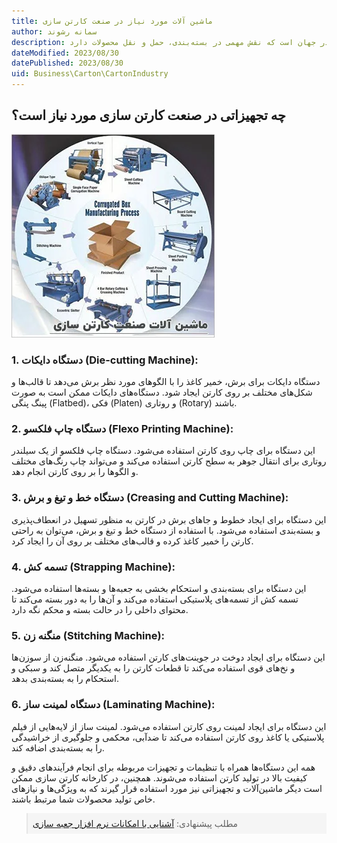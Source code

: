 ```yaml
---
title: ماشین آلات مورد نیاز در صنعت کارتن سازی
author: سمانه رشوند  
description: صنعت کارتن یکی از صنایع مهم و پررونق در جهان است که نقش مهمی در بسته‌بندی، حمل و نقل محصولات دارد.
dateModified: 2023/08/30
datePublished: 2023/08/30
uid: Business\Carton\CartonIndustry
---
```


## چه تجهیزاتی در صنعت کارتن سازی مورد نیاز است؟

![صنعت کارتن](./Images/CartonIndustryMachinery.webp)

### 1. دستگاه دایکات (Die-cutting Machine):

دستگاه دایکات برای برش، خمیر کاغذ را با الگوهای مورد نظر برش می‌دهد تا قالب‌ها و شکل‌های مختلف بر روی کارتن ایجاد شود. دستگاه‌های دایکات ممکن است به صورت پینگ پنگی (Flatbed)، فکی (Platen) و روتاری (Rotary) باشند.

### 2. دستگاه چاپ فلکسو (Flexo Printing Machine):

این دستگاه برای چاپ روی کارتن استفاده می‌شود. دستگاه چاپ فلکسو از یک سیلندر روتاری برای انتقال جوهر به سطح کارتن استفاده می‌کند و می‌تواند چاپ رنگ‌های مختلف و الگوها را بر روی کارتن انجام دهد.

### 3. دستگاه خط و تیغ و برش (Creasing and Cutting Machine):

این دستگاه برای ایجاد خطوط و جاهای برش در کارتن به منظور تسهیل در انعطاف‌پذیری و بسته‌بندی استفاده می‌شود. با استفاده از دستگاه خط و تیغ و برش، می‌توان به راحتی کارتن را خمیر کاغذ کرده و قالب‌های مختلف بر روی آن را ایجاد کرد.

### 4. تسمه کش (Strapping Machine):

این دستگاه برای بسته‌بندی و استحکام‌ بخشی به جعبه‌ها و بسته‌ها استفاده می‌شود. تسمه کش از تسمه‌های پلاستیکی استفاده می‌کند و آن‌ها را به دور بسته می‌کند تا محتوای داخلی را در حالت بسته و محکم نگه دارد.

### 5. منگنه زن (Stitching Machine):

این دستگاه برای ایجاد دوخت در جوینت‌های کارتن استفاده می‌شود. منگنه‌زن از سوزن‌ها و نخ‌های قوی استفاده می‌کند تا قطعات کارتن را به یکدیگر متصل کند و سبکی و استحکام را به بسته‌بندی بدهد.

### 6. دستگاه لمینت ساز (Laminating Machine):

این دستگاه برای ایجاد لمینت روی کارتن استفاده می‌شود. لمینت ساز از لایه‌هایی از فیلم پلاستیکی یا کاغذ روی کارتن استفاده می‌کند تا ضدآبی، محکمی و جلوگیری از خراشیدگی را به بسته‌بندی اضافه کند.

همه این دستگاه‌ها همراه با تنظیمات و تجهیزات مربوطه برای انجام فرآیندهای دقیق و کیفیت بالا در تولید کارتن استفاده می‌شوند. همچنین، در کارخانه کارتن سازی ممکن است دیگر ماشین‌آلات و تجهیزاتی نیز مورد استفاده قرار گیرند که به ویژگی‌ها و نیازهای خاص تولید محصولات شما مرتبط باشند.

<blockquote style="background-color:#f5f5f5; padding:0.5rem">
مطلب پیشنهادی: <a href="https://www.hooshkar.com/Software/PrintingAndPackaging/Package/Box" target="_blank">آشنایی با امکانات نرم افزار جعبه سازی
</a></blockquote>
